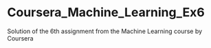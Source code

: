 # Coursera_Machine_Learning_Ex6
Solution of the 6th assignment from the Machine Learning course by Coursera

